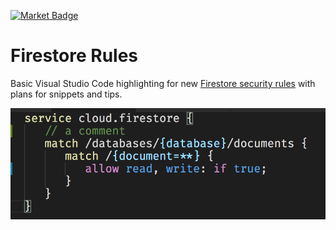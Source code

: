 [![Market Badge](http://vsmarketplacebadge.apphb.com/version/vsfire.svg)](https://marketplace.visualstudio.com/items?itemName=toba.vsfire)

# Firestore Rules
Basic Visual Studio Code highlighting for new [Firestore security rules](https://cloud.google.com/firestore/docs/reference/security/) with plans for snippets and tips.

![Basic example](./screenshots/basic.png)
